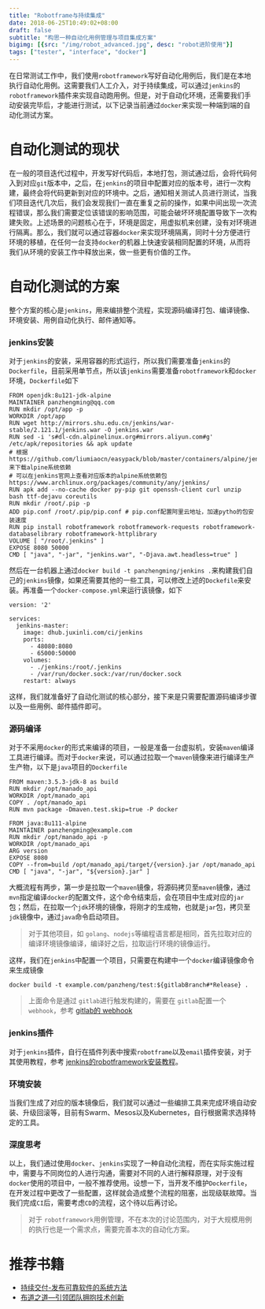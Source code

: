 ```yaml
---
title: "Robotframe与持续集成"
date: 2018-06-25T10:49:02+08:00
draft: false
subtitle: "构思一种自动化用例管理与项目集成方案"
bigimg: [{src: "/img/robot_advanced.jpg", desc: "robot进阶使用"}]
tags: ["tester", "interface", "docker"]
---
```

在日常测试工作中，我们使用`robotframework`写好自动化用例后，我们是在本地执行自动化用例。这需要我们人工介入，对于持续集成，可以通过`jenkins`的`robotframework`插件来实现自动跑用例。但是，对于自动化环境，还需要我们手动安装完毕后，才能进行测试，以下记录当前通过`docker`来实现一种端到端的自动化测试方案。
<!--more-->
# 自动化测试的现状
在一般的项目迭代过程中，开发写好代码后，本地打包，测试通过后，会将代码何入到对应`git`版本中，之后，在`jenkins`的项目中配置对应的版本号，进行一次构建，最终会将代码更新到对应的环境中。之后，通知相关测试人员进行测试，当我们项目迭代几次后，我们会发现我们一直在重复之前的操作，如果中间出现一次流程错误，那么我们需要定位该错误的影响范围，可能会破坏环境配置导致下一次构建失败。上述场景的问题核心在于，环境是固定，用虚拟机来创建，没有对环境进行隔离。那么，我们就可以通过容器`docker`来实现环境隔离，同时十分方便进行环境的移植，在任何一台支持`docker`的机器上快速安装相同配置的环境，从而将我们从环境的安装工作中释放出来，做一些更有价值的工作。
# 自动化测试的方案
整个方案的核心是`jenkins`，用来编排整个流程，实现源码编译打包、编译镜像、环境安装、用例自动化执行、邮件通知等。
### jenkins安装
对于`jenkins`的安装，采用容器的形式运行，所以我们需要准备`jenkins`的`Dockerfile`，目前采用单节点，所以该`jenkins`需要准备`robotframework`和`docker`环境，`Dockerfile`如下
```shell
FROM openjdk:8u121-jdk-alpine
MAINTAINER panzhengming@qq.com
RUN mkdir /opt/app -p 
WORKDIR /opt/app
RUN wget http://mirrors.shu.edu.cn/jenkins/war-stable/2.121.1/jenkins.war -O jenkins.war
RUN sed -i 's#dl-cdn.alpinelinux.org#mirrors.aliyun.com#g' /etc/apk/repositories && apk update
# 根据https://github.com/liumiaocn/easypack/blob/master/containers/alpine/jenkins/Dockerfile来下载alpine系统依赖
# 可以在jenkins官网上查看对应版本的alpine系统依赖包https://www.archlinux.org/packages/community/any/jenkins/
RUN apk add --no-cache docker py-pip git openssh-client curl unzip bash ttf-dejavu coreutils
RUN mkdir /root/.pip -p
ADD pip.conf /root/.pip/pip.conf # pip.conf配置阿里云地址，加速pytho的包安装速度
RUN pip install robotframework robotframework-requests robotframework-databaselibrary robotframework-httplibrary
VOLUME [ "/root/.jenkins" ]
EXPOSE 8080 50000
CMD [ "java", "-jar", "jenkins.war", "-Djava.awt.headless=true" ]
```
然后在一台机器上通过`docker build -t panzhengming/jenkins .`来构建我们自己的`jenkins`镜像，如果还需要其他的一些工具，可以修改上述的`Dockefile`来安装。再准备一个`docker-compose.yml`来运行该镜像，如下
```shell
version: '2'

services:
  jenkins-master:
    image: dhub.juxinli.com/ci/jenkins
    ports:
      - 48080:8080
      - 65000:50000
    volumes:
      - ./jenkins:/root/.jenkins
      - /var/run/docker.sock:/var/run/docker.sock
    restart: always
```
这样，我们就准备好了自动化测试的核心部分，接下来是只需要配置源码编译步骤以及一些用例、邮件插件即可。
### 源码编译
对于不采用`docker`的形式来编译的项目，一般是准备一台虚拟机，安装`maven`编译工具进行编译。而对于`docker`来说，可以通过拉取一个`maven`镜像来进行编译生产生产物，以下是`java`项目的`Dockerfile`
```shell
FROM maven:3.5.3-jdk-8 as build
RUN mkdir /opt/manado_api
WORKDIR /opt/manado_api
COPY . /opt/manado_api
RUN mvn package -Dmaven.test.skip=true -P docker

FROM java:8u111-alpine
MAINTAINER panzhengming@example.com
RUN mkdir /opt/manado_api -p
WORKDIR /opt/manado_api
ARG version
EXPOSE 8080
COPY --from=build /opt/manado_api/target/{version}.jar /opt/manado_api
CMD [ "java", "-jar", "${version}.jar" ]
```
大概流程有两步，第一步是拉取一个`maven`镜像，将源码拷贝至`maven`镜像，通过`mvn`指定编译`docker`的配置文件，这个命令结束后，会在项目中生成对应的`jar`包；然后，在拉取一个`jdk`环境的镜像，将刚才的生成物，也就是`jar`包，拷贝至`jdk`镜像中，通过`java`命令启动项目。

> 对于其他项目，如 `golang`、`nodejs`等编程语言都是相同，首先拉取对应的编译环境镜像编译，编译好之后，拉取运行环境的镜像运行。

这样，我们在`jenkins`中配置一个项目，只需要在构建中一个`docker`编译镜像命令来生成镜像
```shell
docker build -t example.com/panzheng/test:${gitlabBranch#*Release} .
```

> 上面命令是通过 `gitlab`进行触发构建的，需要在 `gitlab`配置一个 `webhook`，参考 [gitlab的 webhook](https://www.cnblogs.com/kevingrace/p/6479813.html)

### jenkins插件
对于`jenkins`插件，自行在插件列表中搜索`robotframe`以及`email`插件安装，对于其使用教程，参考 [jenkins的robotframework安装教程](https://www.cnblogs.com/zz27zz/p/7366575.html)。

### 环境安装
当我们生成了对应的版本镜像后，我们就可以通过一些编排工具来完成环境自动安装、升级回滚等，目前有Swarm、Mesos以及Kubernetes，自行根据需求选择特定的工具。

### 深度思考
以上，我们通过使用`docker`、`jenkins`实现了一种自动化流程，而在实际实施过程中，需要与不同岗位的人进行沟通，需要对不同的人进行解释原理，对于没有`docker`使用的项目中，一般不推荐使用。设想一下，当开发不维护`Dockerfile`，在开发过程中更改了一些配置，这样就会造成整个流程的阻塞，出现级联故障。当我们完成`CI`后，需要考虑`CD`的流程，这个待以后再讨论。

> 对于 `robotframework`用例管理，不在本次的讨论范围内，对于大规模用例的执行也是一个需求点，需要完善本次的自动化方案。

# 推荐书籍

- [持续交付-发布可靠软件的系统方法](http://vdisk.weibo.com/s/uwMdY7-7n-mkh)
- [布道之道—引领团队拥抱技术创新](http://vdisk.weibo.com/s/zmzzSciGaVmNj)